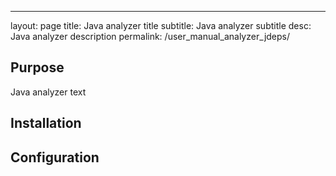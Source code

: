 ---
layout: page
title: Java analyzer title
subtitle: Java analyzer subtitle
desc: Java analyzer description
permalink: /user_manual_analyzer_jdeps/

## Purpose
Java analyzer text 

## Installation

## Configuration